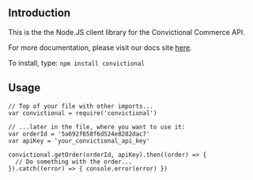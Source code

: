 ## Introduction

This is the the Node.JS client library for the Convictional Commerce API.

For more documentation, please visit our docs site [here](http://docs.convictional.com).

To install, type: 
`npm install convictional`

## Usage

```
// Top of your file with other imports...
var convictional = require('convictional')

// ...later in the file, where you want to use it:
var orderId = '5a692f658f6d524e8282dac7'
var apiKey = 'your_convictional_api_key'

convictional.getOrder(orderId, apiKey).then((order) => {
  // Do something with the order...
}).catch((error) => { console.error(error) })
```